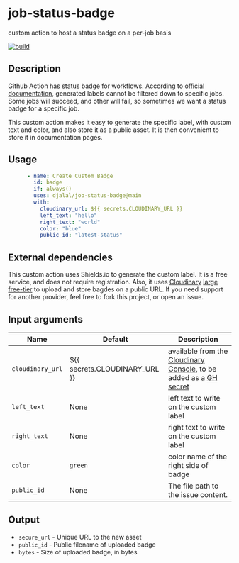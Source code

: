 # job-status-badge
custom action to host a status badge on a per-job basis 

[![build](https://res.cloudinary.com/djalal/custom-label-test.svg)](https://github.com/djalal/job-status-badge/actions/workflows/test.yaml)

## Description
Github Action has status badge for workflows. According to [official documentation](https://docs.github.com/en/actions/monitoring-and-troubleshooting-workflows/adding-a-workflow-status-badge), generated labels cannot be filtered down to specific jobs. Some jobs will succeed, and other will fail, so sometimes we want a status badge for a specific job. 

This custom action makes it easy to generate the specific label, with custom text and color, and also store it as a public asset. It is then convenient to store it in documentation pages.

## Usage

```yml
      - name: Create Custom Badge
        id: badge
        if: always()
        uses: djalal/job-status-badge@main
        with:
          cloudinary_url: ${{ secrets.CLOUDINARY_URL }}
          left_text: "hello"
          right_text: "world"
          color: "blue"
          public_id: "latest-status"
```

## External dependencies

This custom action uses Shields.io to generate the custom label. It is a free service, and does not require registration.
Also, it uses [Cloudinary](https://cloudinary.com) [large free-tier](https://cloudinary.com/pricing/compare-plans) to upload and store bagdes on a public URL. If you need support for another provider, feel free to fork this project, or open an issue.

## Input arguments

| Name                | Default                       | Description                                                |
| ------------------- | ----------------------------- | ---------------------------------------------------------- |
| `cloudinary_url`    | ${{ secrets.CLOUDINARY_URL }} | available from the [Cloudinary Console](https://cloudinary.com/console/), to be added as a [GH secret](https://docs.github.com/en/actions/security-guides/encrypted-secrets) |
| `left_text `        | None                          | left text to write on the custom label                     |
| `right_text `       | None                          | right text to write on the custom label                    |
| `color`             | `green`                       | color name of the right side of badge                      |
| `public_id`         | None                          | The file path to the issue content.                        |


## Output

- `secure_url` - Unique URL to the new asset
- `public_id`  - Public filename of uploaded badge
- `bytes`      - Size of uploaded badge, in bytes

